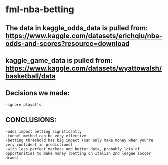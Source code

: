 # fml-nba-betting

## The data in kaggle_odds_data is pulled from: https://www.kaggle.com/datasets/erichqiu/nba-odds-and-scores?resource=download
## kaggle_game_data is pulled from: https://www.kaggle.com/datasets/wyattowalsh/basketball/data

## Decisions we made:
	-ignore playoffs


## CONCLUSIONS:
	-odds impact betting significantly
	-tunnel method can be very effective
	-betting threshold has big impact (can only make money when you're very confident in predictions)
	-with less perfect markets and better data, probably lots of opportunities to make money (betting on Italian 2nd league soccer draws) 